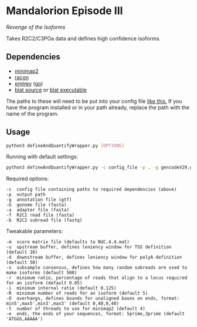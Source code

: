 # Mandalorion Episode III #
*Revenge of the Isoforms*

Takes R2C2/C3POa data and defines high confidence isoforms.

## Dependencies ##

- [minimap2](https://github.com/lh3/minimap2)
- [racon](https://github.com/isovic/racon)
- [emtrey](https://github.com/rvolden/emtrey) ([go](https://golang.org/dl/))
- [blat source](https://users.soe.ucsc.edu/~kent/src/blatSrc35.zip) or [blat executable](http://hgdownload.soe.ucsc.edu/admin/exe/)

The paths to these will need to be put into your config file [like this.](example_config) If you have the program installed or in your path already, replace the path with the name of the program.

## Usage ##
```bash
python3 defineAndQuantifyWrapper.py [OPTIONS]
```

Running with default settings:
```bash
python3 defineAndQuantifyWrapper.py -c config_file -p . -g gencodeV29.gtf -G hg38.fasta -a adapters.fasta -f R2C2_consensi.fasta -b R2C2_subreads.fastq
```

Required options:
```
-c  config file containing paths to required dependencies (above)
-p  output path
-g  annotation file (gtf)
-G  genome file (fasta)
-a  adapter file (fasta)
-f  R2C2 read file (fasta)
-b  R2C2 subread file (fastq)
```

Tweakable parameters:
```
-m  score matrix file (defaults to NUC.4.4.mat)
-u  upstream buffer, defines leniency window for TSS definition (default 10)
-d  downstream buffer, defines leniency window for polyA definition (default 50)
-s  subsample consensus, defines how many random subreads are used to make isoforms (default 500)
-r  minimum ratio, percentage of reads that align to a locus required for an isoform (default 0.05)
-i  minimum internal ratio (default 0.125)
-R  minimum number of reads for an isoform (default 5)
-O  overhangs, defines bounds for unaligned bases on ends, format: min5',max5',min3',max3' (default 0,40,0,40)
-t  number of threads to use for minimap2 (default 4)
-e  ends, the ends of your sequences, format: 5prime,3prime (default 'ATGGG,AAAAA')
```

